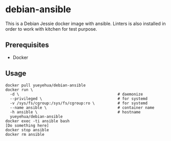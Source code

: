 debian-ansible
==============

This is a Debian Jessie docker image with ansible.
Linters is also installed in order to work with kitchen
for test purpose.

Prerequisites
-------------

- Docker

Usage
-----

```text
docker pull yueyehua/debian-ansible
docker run \
  -d \                                           # daemonize
  --privileged \                                 # for systemd
  -v /sys/fs/cgroup:/sys/fs/cgroup:ro \          # for systemd
  --name ansible \                               # container name
  -h ansible \                                   # hostname
  yueyehua/debian-ansible
docker exec -ti ansible bash
[Do something here]
docker stop ansible
docker rm ansible
```
